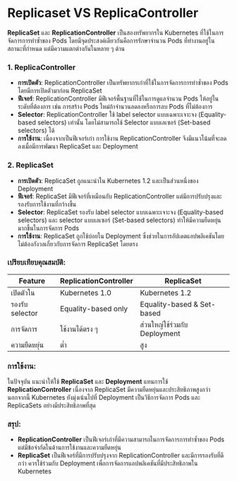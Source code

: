 # Replicaset VS ReplicaController

**ReplicaSet** และ **ReplicationController** เป็นสองทรัพยากรใน Kubernetes ที่ใช้ในการจัดการการทำซ้ำของ Pods โดยมีจุดประสงค์เดียวกันคือการรักษาจำนวน Pods ที่ทำงานอยู่ในสถานะที่กำหนด แต่มีความแตกต่างกันในหลาย ๆ ด้าน

### 1. ReplicaController
- **การเปิดตัว**: ReplicationController เป็นทรัพยากรเก่าที่ใช้ในการจัดการการทำซ้ำของ Pods โดยมีการเปิดตัวมาก่อน ReplicaSet
- **ฟีเจอร์**: ReplicationController มีฟีเจอร์พื้นฐานที่ใช้ในการดูแลจำนวน Pods ให้อยู่ในระดับที่ต้องการ เช่น การสร้าง Pods ใหม่ถ้าจำนวนลดลงหรือการลบ Pods ที่ไม่ต้องการ
- **Selector**: ReplicationController ใช้ label selector แบบเฉพาะเจาะจง (Equality-based selectors) เท่านั้น โดยไม่สามารถใช้ Selector แบบเลเซอร์ (Set-based selectors) ได้
- **การใช้งาน**: เนื่องจากเป็นฟีเจอร์เก่า การใช้งาน ReplicationController จึงมีแนวโน้มที่จะลดลงเมื่อมีการพัฒนา ReplicaSet และ Deployment

### 2. ReplicaSet
- **การเปิดตัว**: ReplicaSet ถูกแนะนำใน Kubernetes 1.2 และเป็นส่วนหนึ่งของ Deployment
- **ฟีเจอร์**: ReplicaSet มีฟีเจอร์ที่เหมือนกับ ReplicationController แต่มีการปรับปรุงและรองรับการใช้งานที่กว้างขึ้น
- **Selector**: ReplicaSet รองรับ label selector แบบเฉพาะเจาะจง (Equality-based selectors) และ selector แบบเลเซอร์ (Set-based selectors) ทำให้มีความยืดหยุ่นมากขึ้นในการจัดการ Pods
- **การใช้งาน**: ReplicaSet ถูกใช้บ่อยใน Deployment ซึ่งช่วยในการอัปเดตแอปพลิเคชันโดยไม่ต้องกังวลเกี่ยวกับการจัดการ ReplicaSet โดยตรง

### เปรียบเทียบคุณสมบัติ:
| Feature                      | ReplicationController         | ReplicaSet                  |
|------------------------------|-------------------------------|-----------------------------|
| เปิดตัวใน                      | Kubernetes 1.0                | Kubernetes 1.2              |
| รองรับ selector               | Equality-based only           | Equality-based & Set-based  |
| การจัดการ                     | ใช้งานได้ตรง ๆ                  | ส่วนใหญ่ใช้ร่วมกับ Deployment    |
| ความยืดหยุ่น                    | ต่ำ                            | สูง                          |

### การใช้งาน:
ในปัจจุบัน แนะนำให้ใช้ **ReplicaSet** และ **Deployment** แทนการใช้ **ReplicationController** เนื่องจาก ReplicaSet มีความยืดหยุ่นและประสิทธิภาพสูงกว่า นอกจากนี้ Kubernetes ยังมุ่งเน้นไปที่ Deployment เป็นวิธีการจัดการ Pods และ ReplicaSets อย่างมีประสิทธิภาพที่สุด

### สรุป:
- **ReplicationController** เป็นฟีเจอร์เก่าที่มีความสามารถในการจัดการการทำซ้ำของ Pods แต่มีข้อจำกัดในด้านการใช้งานและความยืดหยุ่น
- **ReplicaSet** เป็นฟีเจอร์ที่มีการปรับปรุงจาก ReplicationController และมีการรองรับที่ดีกว่า ควรใช้ร่วมกับ Deployment เพื่อการจัดการแอปพลิเคชันที่มีประสิทธิภาพใน Kubernetes